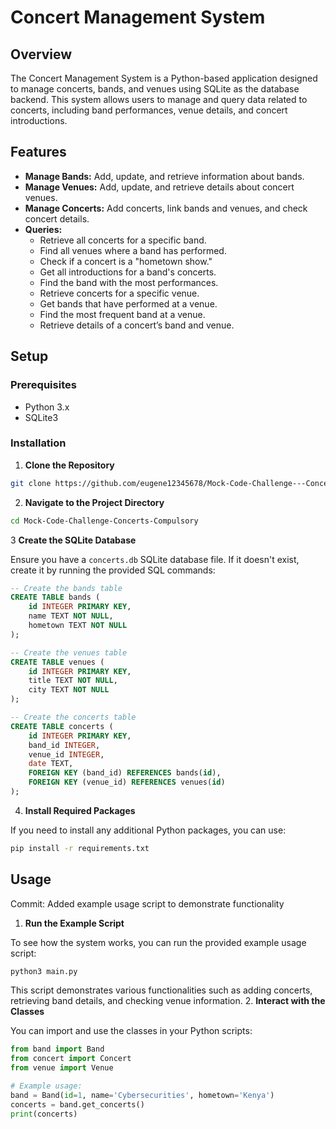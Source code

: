 # Concert Management System
## Overview
The Concert Management System is a Python-based application designed to manage concerts, bands, and venues using SQLite as the database backend. This system allows users to manage and query data related to concerts, including band performances, venue details, and concert introductions.

## Features
- **Manage Bands:** Add, update, and retrieve information about bands.
- **Manage Venues:** Add, update, and retrieve details about concert venues.
- **Manage Concerts:** Add concerts, link bands and venues, and check concert details.
- **Queries:**
  - Retrieve all concerts for a specific band.
  - Find all venues where a band has performed.
  - Check if a concert is a "hometown show."
  - Get all introductions for a band's concerts.
  - Find the band with the most performances.
  - Retrieve concerts for a specific venue.
  - Get bands that have performed at a venue.
  - Find the most frequent band at a venue.
  - Retrieve details of a concert’s band and venue.

## Setup

### Prerequisites
- Python 3.x
- SQLite3

### Installation
1. **Clone the Repository**

```bash
git clone https://github.com/eugene12345678/Mock-Code-Challenge---Concerts---Compulsory.git
```
2. **Navigate to the Project Directory**

```bash
cd Mock-Code-Challenge-Concerts-Compulsory
```
3 **Create the SQLite Database**

Ensure you have a `concerts.db` SQLite database file. If it doesn't exist, create it by running the provided SQL commands:

```sql
-- Create the bands table
CREATE TABLE bands (
    id INTEGER PRIMARY KEY,
    name TEXT NOT NULL,
    hometown TEXT NOT NULL
);

-- Create the venues table
CREATE TABLE venues (
    id INTEGER PRIMARY KEY,
    title TEXT NOT NULL,
    city TEXT NOT NULL
);

-- Create the concerts table
CREATE TABLE concerts (
    id INTEGER PRIMARY KEY,
    band_id INTEGER,
    venue_id INTEGER,
    date TEXT,
    FOREIGN KEY (band_id) REFERENCES bands(id),
    FOREIGN KEY (venue_id) REFERENCES venues(id)
);
```
4. **Install Required Packages**

If you need to install any additional Python packages, you can use:

```bash
pip install -r requirements.txt
```

## Usage
Commit: Added example usage script to demonstrate functionality
1. **Run the Example Script**

To see how the system works, you can run the provided example usage script:
```bash
python3 main.py
```
This script demonstrates various functionalities such as adding concerts, retrieving band details, and checking venue information.
2. **Interact with the Classes**

You can import and use the classes in your Python scripts:
```python
from band import Band
from concert import Concert
from venue import Venue

# Example usage:
band = Band(id=1, name='Cybersecurities', hometown='Kenya')
concerts = band.get_concerts()
print(concerts)
```

